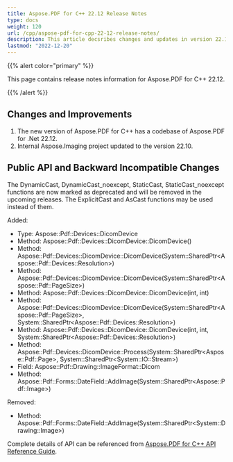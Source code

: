 ```yaml
---
title: Aspose.PDF for C++ 22.12 Release Notes
type: docs
weight: 120
url: /cpp/aspose-pdf-for-cpp-22-12-release-notes/
description: This article decsribes changes and updates in version 22.12 of Aspose.PDF for C++ library
lastmod: "2022-12-20"
---
```


{{% alert color="primary" %}}

This page contains release notes information for Aspose.PDF for C++ 22.12.

{{% /alert %}}

## Changes and Improvements

1. The new version of Aspose.PDF for C++ has a codebase of Aspose.PDF for .Net 22.12.
1. Internal Aspose.Imaging project updated to the version 22.10.

## Public API and Backward Incompatible Changes

The DynamicCast, DynamicCast_noexcept, StaticCast, StaticCast_noexcept functions are now marked as deprecated and will be removed in the upcoming releases. The ExplicitCast and AsCast functions may be used instead of them.

Added:

* Type: Aspose::Pdf::Devices::DicomDevice
* Method: Aspose::Pdf::Devices::DicomDevice::DicomDevice()
* Method: Aspose::Pdf::Devices::DicomDevice::DicomDevice(System::SharedPtr\<Aspose::Pdf::Devices::Resolution\>)
* Method: Aspose::Pdf::Devices::DicomDevice::DicomDevice(System::SharedPtr\<Aspose::Pdf::PageSize\>)
* Method: Aspose::Pdf::Devices::DicomDevice::DicomDevice(int, int)
* Method: Aspose::Pdf::Devices::DicomDevice::DicomDevice(System::SharedPtr\<Aspose::Pdf::PageSize\>, System::SharedPtr\<Aspose::Pdf::Devices::Resolution\>)
* Method: Aspose::Pdf::Devices::DicomDevice::DicomDevice(int, int, System::SharedPtr\<Aspose::Pdf::Devices::Resolution\>)
* Method: Aspose::Pdf::Devices::DicomDevice::Process(System::SharedPtr\<Aspose::Pdf::Page\>, System::SharedPtr\<System::IO::Stream\>)
* Field: Aspose::Pdf::Drawing::ImageFormat::Dicom
* Method: Aspose::Pdf::Forms::DateField::AddImage(System::SharedPtr\<Aspose::Pdf::Image\>)

Removed:

* Method: Aspose::Pdf::Forms::DateField::AddImage(System::SharedPtr\<System::Drawing::Image\>)

Complete details of API can be referenced from [Aspose.PDF for C++ API Reference Guide](https://reference.aspose.com/pdf/cpp).
